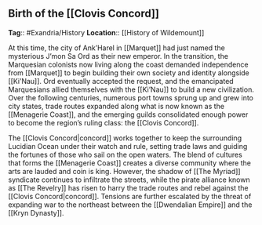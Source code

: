 ## Birth of the [[Clovis Concord]]
**Tag**:: #Exandria/History
**Location**:: [[History of Wildemount]]

At this time, the city of Ank’Harel in [[Marquet]] had just named the mysterious J’mon Sa Ord as their new emperor. In the transition, the Marquesian colonists now living along the coast demanded independence from [[Marquet]] to begin building their own society and identity alongside [[Ki’Nau]]. Ord eventually accepted the request, and the emancipated Marquesians allied themselves with the [[Ki’Nau]] to build a new civilization. Over the following centuries, numerous port towns sprung up and grew into city states, trade routes expanded along what is now known as the [[Menagerie Coast]], and the emerging guilds consolidated enough power to become the region’s ruling class: the [[Clovis Concord]].

The [[Clovis Concord|concord]] works together to keep the surrounding Lucidian Ocean under their watch and rule, setting trade laws and guiding the fortunes of those who sail on the open waters. The blend of cultures that forms the [[Menagerie Coast]] creates a diverse community where the arts are lauded and coin is king. However, the shadow of [[The Myriad]] syndicate continues to infiltrate the streets, while the pirate alliance known as [[The Revelry]] has risen to harry the trade routes and rebel against the [[Clovis Concord|concord]]. Tensions are further escalated by the threat of expanding war to the northeast between the [[Dwendalian Empire]] and the [[Kryn Dynasty]].